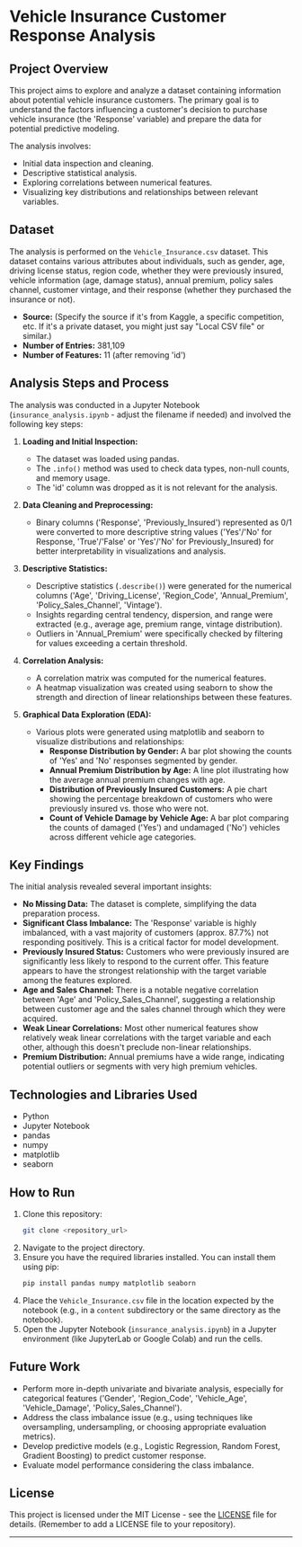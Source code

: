 # Vehicle Insurance Customer Response Analysis

## Project Overview

This project aims to explore and analyze a dataset containing information about potential vehicle insurance customers. The primary goal is to understand the factors influencing a customer's decision to purchase vehicle insurance (the 'Response' variable) and prepare the data for potential predictive modeling.

The analysis involves:
*   Initial data inspection and cleaning.
*   Descriptive statistical analysis.
*   Exploring correlations between numerical features.
*   Visualizing key distributions and relationships between relevant variables.

## Dataset

The analysis is performed on the `Vehicle_Insurance.csv` dataset. This dataset contains various attributes about individuals, such as gender, age, driving license status, region code, whether they were previously insured, vehicle information (age, damage status), annual premium, policy sales channel, customer vintage, and their response (whether they purchased the insurance or not).

*   **Source:** (Specify the source if it's from Kaggle, a specific competition, etc. If it's a private dataset, you might just say "Local CSV file" or similar.)
*   **Number of Entries:** 381,109
*   **Number of Features:** 11 (after removing 'id')

## Analysis Steps and Process

The analysis was conducted in a Jupyter Notebook (`insurance_analysis.ipynb` - adjust the filename if needed) and involved the following key steps:

1.  **Loading and Initial Inspection:**
    *   The dataset was loaded using pandas.
    *   The `.info()` method was used to check data types, non-null counts, and memory usage.
    *   The 'id' column was dropped as it is not relevant for the analysis.

2.  **Data Cleaning and Preprocessing:**
    *   Binary columns ('Response', 'Previously_Insured') represented as 0/1 were converted to more descriptive string values ('Yes'/'No' for Response, 'True'/'False' or 'Yes'/'No' for Previously_Insured) for better interpretability in visualizations and analysis.

3.  **Descriptive Statistics:**
    *   Descriptive statistics (`.describe()`) were generated for the numerical columns ('Age', 'Driving_License', 'Region_Code', 'Annual_Premium', 'Policy_Sales_Channel', 'Vintage').
    *   Insights regarding central tendency, dispersion, and range were extracted (e.g., average age, premium range, vintage distribution).
    *   Outliers in 'Annual_Premium' were specifically checked by filtering for values exceeding a certain threshold.

4.  **Correlation Analysis:**
    *   A correlation matrix was computed for the numerical features.
    *   A heatmap visualization was created using seaborn to show the strength and direction of linear relationships between these features.

5.  **Graphical Data Exploration (EDA):**
    *   Various plots were generated using matplotlib and seaborn to visualize distributions and relationships:
        *   **Response Distribution by Gender:** A bar plot showing the counts of 'Yes' and 'No' responses segmented by gender.
        *   **Annual Premium Distribution by Age:** A line plot illustrating how the average annual premium changes with age.
        *   **Distribution of Previously Insured Customers:** A pie chart showing the percentage breakdown of customers who were previously insured vs. those who were not.
        *   **Count of Vehicle Damage by Vehicle Age:** A bar plot comparing the counts of damaged ('Yes') and undamaged ('No') vehicles across different vehicle age categories.

## Key Findings

The initial analysis revealed several important insights:

*   **No Missing Data:** The dataset is complete, simplifying the data preparation process.
*   **Significant Class Imbalance:** The 'Response' variable is highly imbalanced, with a vast majority of customers (approx. 87.7%) not responding positively. This is a critical factor for model development.
*   **Previously Insured Status:** Customers who were previously insured are significantly less likely to respond to the current offer. This feature appears to have the strongest relationship with the target variable among the features explored.
*   **Age and Sales Channel:** There is a notable negative correlation between 'Age' and 'Policy_Sales_Channel', suggesting a relationship between customer age and the sales channel through which they were acquired.
*   **Weak Linear Correlations:** Most other numerical features show relatively weak linear correlations with the target variable and each other, although this doesn't preclude non-linear relationships.
*   **Premium Distribution:** Annual premiums have a wide range, indicating potential outliers or segments with very high premium vehicles.

## Technologies and Libraries Used

*   Python
*   Jupyter Notebook
*   pandas
*   numpy
*   matplotlib
*   seaborn

## How to Run

1.  Clone this repository:
    ```bash
    git clone <repository_url>
    ```
2.  Navigate to the project directory.
3.  Ensure you have the required libraries installed. You can install them using pip:
    ```bash
    pip install pandas numpy matplotlib seaborn
    ```
4.  Place the `Vehicle_Insurance.csv` file in the location expected by the notebook (e.g., in a `content` subdirectory or the same directory as the notebook).
5.  Open the Jupyter Notebook (`insurance_analysis.ipynb`) in a Jupyter environment (like JupyterLab or Google Colab) and run the cells.

## Future Work

*   Perform more in-depth univariate and bivariate analysis, especially for categorical features ('Gender', 'Region_Code', 'Vehicle_Age', 'Vehicle_Damage', 'Policy_Sales_Channel').
*   Address the class imbalance issue (e.g., using techniques like oversampling, undersampling, or choosing appropriate evaluation metrics).
*   Develop predictive models (e.g., Logistic Regression, Random Forest, Gradient Boosting) to predict customer response.
*   Evaluate model performance considering the class imbalance.

## License

This project is licensed under the MIT License - see the [LICENSE](LICENSE) file for details. (Remember to add a LICENSE file to your repository).

---
